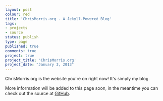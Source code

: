 ```yaml
---
layout: post
colour: red
title: 'ChrisMorris.org - A Jekyll-Powered Blog'
tags:
- projects
- source
status: publish
type: page
published: true
comments: true
project: true
project_title: 'ChrisMorris.org'
project_date: "January 3, 2013"
---
```

ChrisMorris.org is the website you're on right now! It's simply my blog.

More information will be added to this page soon, in the meantime you can check out the source at [GitHub](https://github.com/ChrisMorrisOrg/ChrisMorris.org).
